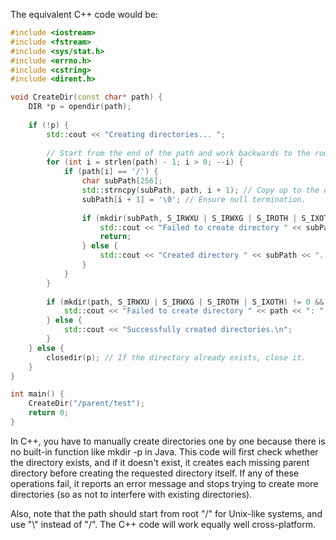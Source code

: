  The equivalent C++ code would be:

```cpp
#include <iostream>
#include <fstream>
#include <sys/stat.h>
#include <errno.h>
#include <cstring>
#include <dirent.h>

void CreateDir(const char* path) {
    DIR *p = opendir(path);
    
    if (!p) {
        std::cout << "Creating directories... ";
        
        // Start from the end of the path and work backwards to the root.
        for (int i = strlen(path) - 1; i > 0; --i) {
            if (path[i] == '/') {
                char subPath[256];
                std::strncpy(subPath, path, i + 1); // Copy up to the directory.
                subPath[i + 1] = '\0'; // Ensure null termination.
                
                if (mkdir(subPath, S_IRWXU | S_IRWXG | S_IROTH | S_IXOTH) != 0 && errno != EEXIST) {
                    std::cout << "Failed to create directory " << subPath << ": " << strerror(errno) << "\n";
                    return;
                } else {
                    std::cout << "Created directory " << subPath << ". ";
                }
            }
        }
        
        if (mkdir(path, S_IRWXU | S_IRWXG | S_IROTH | S_IXOTH) != 0 && errno != EEXIST) {
            std::cout << "Failed to create directory " << path << ": " << strerror(errno) << "\n";
        } else {
            std::cout << "Successfully created directories.\n";
        }
    } else {
        closedir(p); // If the directory already exists, close it.
    }
}

int main() {
    CreateDir("/parent/test");
    return 0;
}
```
In C++, you have to manually create directories one by one because there is no built-in function like mkdir -p in Java. This code will first check whether the directory exists, and if it doesn't exist, it creates each missing parent directory before creating the requested directory itself. If any of these operations fail, it reports an error message and stops trying to create more directories (so as not to interfere with existing directories).

Also, note that the path should start from root "/" for Unix-like systems, and use "\\" instead of "/". The C++ code will work equally well cross-platform.
